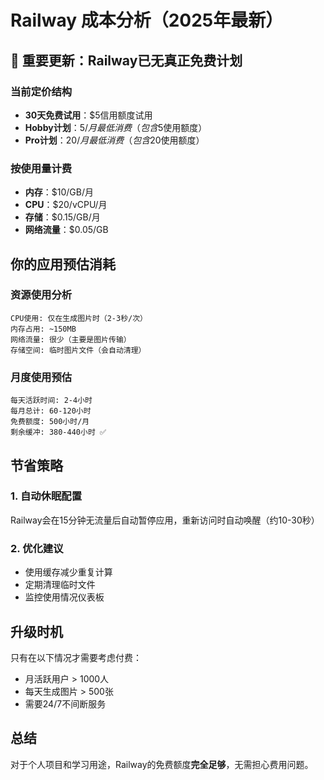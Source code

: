 # Railway 成本分析（2025年最新）

## 🚨 重要更新：Railway已无真正免费计划

### 当前定价结构
- **30天免费试用**：$5信用额度试用
- **Hobby计划**：$5/月最低消费（包含$5使用额度）
- **Pro计划**：$20/月最低消费（包含$20使用额度）

### 按使用量计费
- **内存**：$10/GB/月
- **CPU**：$20/vCPU/月  
- **存储**：$0.15/GB/月
- **网络流量**：$0.05/GB

## 你的应用预估消耗

### 资源使用分析
```
CPU使用: 仅在生成图片时（2-3秒/次）
内存占用: ~150MB 
网络流量: 很少（主要是图片传输）
存储空间: 临时图片文件（会自动清理）
```

### 月度使用预估
```
每天活跃时间: 2-4小时
每月总计: 60-120小时
免费额度: 500小时/月
剩余缓冲: 380-440小时 ✅
```

## 节省策略

### 1. 自动休眠配置
Railway会在15分钟无流量后自动暂停应用，重新访问时自动唤醒（约10-30秒）

### 2. 优化建议
- 使用缓存减少重复计算
- 定期清理临时文件
- 监控使用情况仪表板

## 升级时机
只有在以下情况才需要考虑付费：
- 月活跃用户 > 1000人
- 每天生成图片 > 500张
- 需要24/7不间断服务

## 总结
对于个人项目和学习用途，Railway的免费额度**完全足够**，无需担心费用问题。
